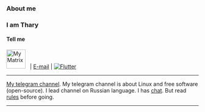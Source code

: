 ### About me
### I am Thary

#### Tell me
<a href="https://matrix.to/#/@thary:inex.rocks"><img src="https://raw.githubusercontent.com/tharyThary/img/main/matrix_logo.png?token=GHSAT0AAAAAABVGIRGO3HW2D5QDB7U3MRMQYU3P25Q" title="My Matrix" height="50" width="50" /></a> &nbsp;
|
[E-mail](mailto:thary@tuta.io)
|
[![Flutter](https://img.shields.io/badge/-Telegram-edf1f4?style=for-the-badge&logo=telegram&logoColor=3776ab)](https://t.me/Thary_thary)
<!--[![Flutter](https://img.shields.io/matrix/twim.matrix.org)](https://t.me/Thary_thary)-->


---
[My telegram channel](https://t.me/tharyLinux). My telegram channel is about Linux and free software (open-source). I lead channel on Russian language.
I has [chat](https://t.me/TharyLinuxChat). But read [rules](https://t.me/tharyLinux/472) before going.

---

